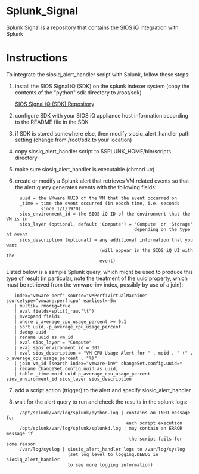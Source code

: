 # Splunk_Signal
Splunk Signal is a repository that contains the SIOS iQ integration with Splunk

# Instructions
To integrate the siosiq_alert_handler script with Splunk, follow these steps:

1. install the SIOS Signal iQ (SDK) on the splunk indexer system
   (copy the contents of the "python" sdk directory to /root/sdk)

   [SIOS Signal iQ (SDK) Repository](https://github.com/siostechcorp/Signal_iQ/tree/master/python)

2. configure SDK with your SIOS iQ appliance host information according to
   the README file in the SDK

3. if SDK is stored somewhere else, then modify siosiq_alert_handler path
   setting (change from /root/sdk to your location)

4. copy siosiq_alert_handler script to $SPLUNK_HOME/bin/scripts directory

5. make sure siosiq_alert_handler is executable (chmod +x)

6. create or modify a Splunk alert that retrieves VM related events so that
   the alert query generates events with the following fields:
```
     uuid = the VMware UUID of the VM that the event occurred on
     _time = time the event occurred (in epoch time, i.e. seconds
             since 1/1/1970)
     sios_environment_id = the SIOS iQ ID of the environment that the VM is in
     sios_layer (optional, default 'Compute') = 'Compute' or 'Storage'
                                                depending on the type of event
     sios_description (optional) = any additional information that you want
                                   (will appear in the SIOS iQ UI with the
                                   event)
```
   Listed below is a sample Splunk query, which might be used to produce this
   type of result (in particular, note the treatment of the uuid property, which
   must be retrieved from the vmware-inv index, possibly by use of a join):

```
   index="vmware-perf" source="VMPerf:VirtualMachine" sourcetype="vmware:perf:cpu" earliest=-5m
   | multikv rmorig=true
   | eval fields=split(_raw,"\t")
   | mvexpand fields
   | where p_average_cpu_usage_percent >= 0.1
   | sort uuid,-p_average_cpu_usage_percent
   | dedup uuid
   | rename uuid as vm_id
   | eval sios_layer = "Compute"
   | eval sios_environment_id = 303
   | eval sios_description = "VM CPU Usage Alert for " . moid . " (" . p_average_cpu_usage_percent . "%)"
   | join vm_id [search index="vmware-inv" changeSet.config.uuid=* 
   | rename changeSet.config.uuid as uuid]
   | table _time moid uuid p_average_cpu_usage_percent sios_environment_id sios_layer sios_description
```

7. add a script action (trigger) to the alert and specify siosiq_alert_handler

8. wait for the alert query to run and check the results in the splunk logs:
```
     /opt/splunk/var/log/splunk/python.log | contains an INFO message for
                                             each script execution
     /opt/splunk/var/log/splunk/splunkd.log | may contain an ERROR message if
                                              the script fails for some reason
     /var/log/syslog | siosiq_alert_handler logs to /var/log/syslog
                       (set log level to logging.DEBUG in siosiq_alert_handler
                       to see more logging information)
```
